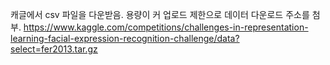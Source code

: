 캐글에서 csv 파일을 다운받음.
용량이 커 업로드 제한으로 데이터 다운로드 주소를 첨부.
https://www.kaggle.com/competitions/challenges-in-representation-learning-facial-expression-recognition-challenge/data?select=fer2013.tar.gz
